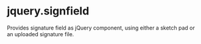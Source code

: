 jquery.signfield
================

Provides signature field as jQuery component, using either a sketch pad or an uploaded signature file.
